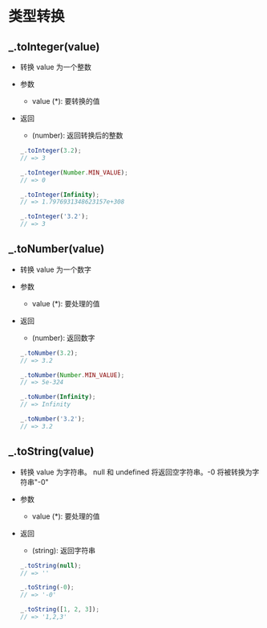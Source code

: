 # 类型转换

## _.toInteger(value)

+ 转换 value 为一个整数

+ 参数

  + value (*): 要转换的值

+ 返回

  + (number): 返回转换后的整数

  ```js
  _.toInteger(3.2);
  // => 3

  _.toInteger(Number.MIN_VALUE);
  // => 0

  _.toInteger(Infinity);
  // => 1.7976931348623157e+308

  _.toInteger('3.2');
  // => 3
  ```

## _.toNumber(value)

+ 转换 value 为一个数字

+ 参数

  + value (*): 要处理的值

+ 返回

  + (number): 返回数字

  ```js
  _.toNumber(3.2);
  // => 3.2

  _.toNumber(Number.MIN_VALUE);
  // => 5e-324

  _.toNumber(Infinity);
  // => Infinity

  _.toNumber('3.2');
  // => 3.2
  ```

## _.toString(value)

+ 转换 value 为字符串。 null 和 undefined 将返回空字符串。-0 将被转换为字符串"-0"

+ 参数

  + value (*): 要处理的值

+ 返回

  + (string): 返回字符串

  ```js
  _.toString(null);
  // => ''

  _.toString(-0);
  // => '-0'

  _.toString([1, 2, 3]);
  // => '1,2,3'
  ```
